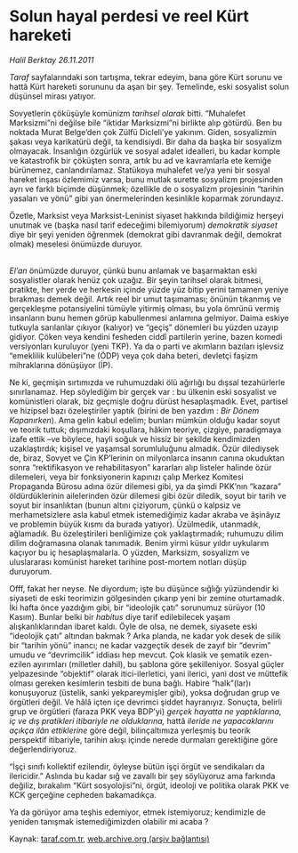 # Solun hayal perdesi ve reel Kürt hareketi

*Halil Berktay 26.11.2011*

<div class="yazi"><p><i>Taraf</i> sayfalarındaki son tartışma, tekrar edeyim, bana göre Kürt sorunu ve hattâ Kürt hareketi sorununu da aşan bir şey. Temelinde, eski sosyalist solun düşünsel mirası yatıyor. </p>
<p>Sovyetlerin çöküşüyle komünizm <i>tarihsel olarak</i> bitti. “Muhalefet Marksizmi”ni değilse bile “iktidar Marksizmi”ni birlikte alıp götürdü. Ben bu noktada Murat Belge’den çok Zülfü Dicleli’ye yakınım. Giden, sosyalizmin şakası veya karikatürü değil, ta kendisiydi. Bir daha da başka bir sosyalizm olmayacak. İnsanlığın özgürlük ve sosyal adalet idealleri, bu kadar komple ve katastrofik bir çöküşten sonra, artık bu ad ve kavramlarla ete kemiğe bürünemez, canlandırılamaz. Statükoya muhalefet ve/ya yeni bir sosyal hareket inşası özlemimiz varsa, bunu mutlak surette sosyalizm projesinden ayrı ve farklı biçimde düşünmek; özellikle de o sosyalizm projesinin “tarihin yasaları ve yönü” gibi yan önermelerinden kesinlikle koparmak zorundayız.</p>
<p>Özetle, Marksist veya Marksist-Leninist siyaset hakkında bildiğimiz herşeyi unutmak ve (başka nasıl tarif edeceğimi bilemiyorum) <i>demokratik siyaset</i> diye bir şeyi yeniden öğrenmek (demokrat gibi davranmak değil, demokrat olmak) meselesi önümüzde duruyor.</p>
<p><i><br/>El’an</i> önümüzde duruyor, çünkü bunu anlamak ve başarmaktan eski sosyalistler olarak henüz çok uzağız. Bir şeyin tarihsel olarak bitmesi, pratikte, her yerde ve herkesin içinde yüzde yüz bitip yerini tamamen yeniye bırakması demek değil. Artık reel bir umut taşımaması; önünün tıkanmış ve gerçekleşme potansiyelini tümüyle yitirmiş olması, bu yola ömrünü vermiş insanların bunu hemen görüp kabullenmesi anlamına gelmiyor. Daima eskiye tutkuyla sarılanlar çıkıyor (kalıyor) ve “geçiş” dönemleri bu yüzden uzayıp gidiyor. Çöken veya kendini fesheden ciddî partilerin yerine, bazen komedi versiyonları kuruluyor (yeni TKP). Ya da o parti ve akımların bazıları işlevsiz “emeklilik kulübeleri”ne (ÖDP) veya çok daha beteri, devletçi faşizm mihraklarına dönüşüyor (İP). </p>
<p>Ne ki, geçmişin sırtımızda ve ruhumuzdaki ölü ağırlığı bu dışsal tezahürlerle sınırlanamaz. Hep söylediğim bir gerçek var : bu ülkenin eski sosyalist ve komünistleri olarak, biz geçmişle doğru dürüst hesaplaşmadık. Evet, partisel ve hizipsel bazı özeleştiriler yaptık (birini de ben yazdım : <i>Bir Dönem Kapanırken</i>). Ama gelin kabul edelim; bunları mümkün olduğu kadar soyut ve teorik tuttuk; dışımızdaki koşullara, hâkim teoriye, çizgiye, paradigmaya izafe ettik –ve böylece, hayli soğuk ve hissiz bir şekilde kendimizden uzaklaştırdık; kişisel ve yaşamsal sorumluluğunu almadık. Özür dilediysek de, biraz, Sovyet ve Çin KP’lerinin on milyonlarca insanın canına okuduktan sonra “rektifikasyon ve rehabilitasyon” kararları alıp listeler halinde özür dilemeleri, veya bir fonksiyonerin kapınızı çalıp Merkez Komitesi Propaganda Bürosu adına özür dilemesi gibi, ya da şimdi PKK’nın “kazara” öldürdüklerinin ailelerinden özür dilemesi gibi özür diledik, soyut bir tarih ve soyut bir insanlıktan (bunun altını çiziyorum, çünkü o kalpsiz ve merhametsizlere asla kabul etmek istemediğimiz kadar akraba ve âşinâyız ve problemin büyük kısmı da burada yatıyor). Üzülmedik, utanmadık, ağlamadık. Bu özeleştirileri benliğimize çok yaklaştırmadık; ruhumuzu dilim dilim doğramasına olanak tanımadık. Benim yirmi küsur yıldır uykularım kaçıyor bu iç hesaplaşmalarla. O yüzden, Marksizm, sosyalizm ve uluslararası komünist hareket tarihine post-mortem notları düşüp duruyorum.</p>
<p>Offf, fakat her neyse. Ne diyordum; işte bu düşünce sığlığı yüzündendir ki siyaseti de eski teorimizin gölgesinden çıkarıp yeni bir zemine oturtamadık. İki hafta önce yazdığım gibi, bir “ideolojik çatı” sorunumuz sürüyor (10 Kasım). Bunlar belki bir <i>habitus</i> diye tarif edilebilecek yaşam alışkanlıklarından ibaret kaldı. Öyle de olsa, ne demek, siyasete eski “ideolojik çatı” altından bakmak ? Arka planda, ne kadar yok desek de silik bir “tarihin yönü” inancı; ne kadar vazgeçtik desek de zayıf bir “devrim” umudu ve “devrimcilik” iddiası hep mevcut. Çok klasik ve şematik ezen-ezilen ayırımları (milletler dahil), bu şablona göre şekilleniyor. Sosyal güçler yelpazesinde “objektif” olarak itici-ilerletici, yani ilerici, yani dost ve müttefik olması gereken kesimlerin tesbiti de buna bağlı. Habire “halk”(lar)ı konuşuyoruz (üstelik, sanki yekpareymişler gibi), yoksa doğrudan grup ve örgütleri değil. Ve hâlâ içten içe devrimci şiddet hayranıyız. Sonuçta, belirli grup ve örgütleri (faraza PKK veya BDP’yi) <i>gerçek hayatta ne yaptıklarına, iç ve dış pratikleri itibariyle ne olduklarına, </i>hattâ <i>ileride ne yapacaklarını açıkça ilân ettiklerine </i>göre değil, bilinçaltımıza yerleşmiş bu teorik perspektif itibariyle, tarihin akışı içinde nerede durmaları gerektiğine göre değerlendiriyoruz. <i></i></p>
<p>“İşçi sınıfı kollektif ezilendir, öyleyse bütün işçi örgüt ve sendikaları da ilericidir.” Aslında bu kadar sığ ve zavallı bir şey söylüyoruz ama farkında değiliz, bırakalım “Kürt sosyolojisi”ni, örgüt, ideoloji ve politika olarak PKK ve KCK gerçeğine cepheden bakamadıkça. </p>
<p>Ya da görüyor ama teşhis edemiyor, etmek istemiyoruz; kendimizle de yeniden tanışmak istemediğimizden olabilir mi acaba ?</p>
</div>

Kaynak: [taraf.com.tr](http://www.taraf.com.tr/halil-berktay/makale-solun-hayal-perdesi-ve-reel-kurt-hareketi.htm), [web.archive.org (arşiv bağlantısı)](http://web.archive.org/web/20131022140612/http://www.taraf.com.tr/halil-berktay/makale-solun-hayal-perdesi-ve-reel-kurt-hareketi.htm)
